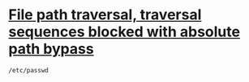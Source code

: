 # [File path traversal, traversal sequences blocked with absolute path bypass](https://portswigger.net/web-security/file-path-traversal/lab-absolute-path-bypass)
```
/etc/passwd
```
